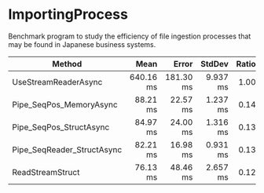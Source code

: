# ImportingProcess
Benchmark program to study the efficiency of file ingestion processes that may be found in Japanese business systems.

|                     Method |      Mean |     Error |   StdDev | Ratio |      Gen 0 |      Gen 1 |     Gen 2 | Allocated |
|--------------------------- |----------:|----------:|---------:|------:|-----------:|-----------:|----------:|----------:|
|       UseStreamReaderAsync | 640.16 ms | 181.30 ms | 9.937 ms |  1.00 | 46000.0000 | 16000.0000 | 4000.0000 |    364 MB |
|    Pipe_SeqPos_MemoryAsync |  88.21 ms |  22.57 ms | 1.237 ms |  0.14 |  1666.6667 |  1333.3333 | 1333.3333 |    129 MB |
|    Pipe_SeqPos_StructAsync |  84.97 ms |  24.00 ms | 1.316 ms |  0.13 |  1714.2857 |  1571.4286 | 1571.4286 |    128 MB |
| Pipe_SeqReader_StructAsync |  82.21 ms |  16.98 ms | 0.931 ms |  0.13 |  1714.2857 |  1571.4286 | 1571.4286 |    128 MB |
|           ReadStreamStruct |  76.13 ms |  48.46 ms | 2.657 ms |  0.12 |  1571.4286 |  1571.4286 | 1571.4286 |    128 MB |

